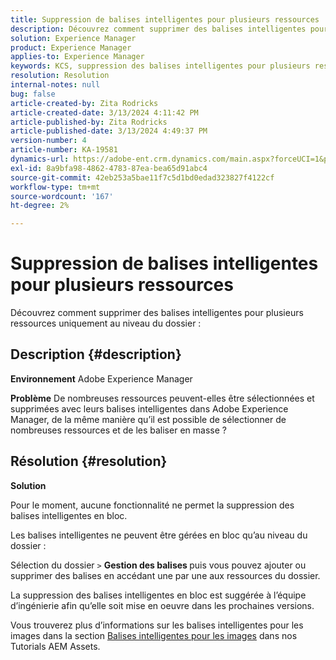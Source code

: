 ```yaml
---
title: Suppression de balises intelligentes pour plusieurs ressources
description: Découvrez comment supprimer des balises intelligentes pour plusieurs ressources
solution: Experience Manager
product: Experience Manager
applies-to: Experience Manager
keywords: KCS, suppression des balises intelligentes pour plusieurs ressources, AEM, Adobe Experience Manager, FAQ
resolution: Resolution
internal-notes: null
bug: false
article-created-by: Zita Rodricks
article-created-date: 3/13/2024 4:11:42 PM
article-published-by: Zita Rodricks
article-published-date: 3/13/2024 4:49:37 PM
version-number: 4
article-number: KA-19581
dynamics-url: https://adobe-ent.crm.dynamics.com/main.aspx?forceUCI=1&pagetype=entityrecord&etn=knowledgearticle&id=6bb69f5b-54e1-ee11-904d-6045bd0065b6
exl-id: 8a9bfa98-4862-4783-87ea-bea65d91abc4
source-git-commit: 42eb253a5bae11f7c5d1bd0edad323827f4122cf
workflow-type: tm+mt
source-wordcount: '167'
ht-degree: 2%

---
```


# Suppression de balises intelligentes pour plusieurs ressources


Découvrez comment supprimer des balises intelligentes pour plusieurs ressources uniquement au niveau du dossier :

## Description {#description}


<b>Environnement</b>
Adobe Experience Manager

<b>Problème</b>
De nombreuses ressources peuvent-elles être sélectionnées et supprimées avec leurs balises intelligentes dans Adobe Experience Manager, de la même manière qu’il est possible de sélectionner de nombreuses ressources et de les baliser en masse ?


## Résolution {#resolution}


<b>Solution</b>

Pour le moment, aucune fonctionnalité ne permet la suppression des balises intelligentes en bloc.

Les balises intelligentes ne peuvent être gérées en bloc qu’au niveau du dossier :

Sélection du dossier `>`  <b>Gestion des balises </b>puis vous pouvez ajouter ou supprimer des balises en accédant une par une aux ressources du dossier.

La suppression des balises intelligentes en bloc est suggérée à l’équipe d’ingénierie afin qu’elle soit mise en oeuvre dans les prochaines versions.

Vous trouverez plus d’informations sur les balises intelligentes pour les images dans la section [Balises intelligentes pour les images](https://experienceleague.adobe.com/docs/experience-manager-learn/assets/metadata/image-smart-tags.html?lang=fr) dans nos Tutorials AEM Assets.
